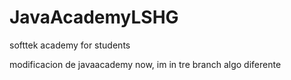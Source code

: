 # JavaAcademyLSHG

softtek academy for students

modificacion de javaacademy now, im in tre branch
algo diferente